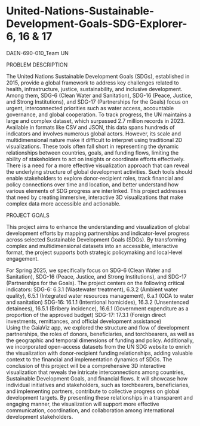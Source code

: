 # United-Nations-Sustainable-Development-Goals-SDG-Explorer-6, 16 & 17
DAEN-690-010_Team UN

PROBLEM DESCRIPTION

The United Nations Sustainable Development Goals (SDGs), established in 2015, provide a global framework to address key challenges related to health, infrastructure, justice, sustainability, and inclusive development. Among them, SDG-6 (Clean Water and Sanitation), SDG-16 (Peace, Justice, and Strong Institutions), and SDG-17 (Partnerships for the Goals) focus on urgent, interconnected priorities such as water access, accountable governance, and global cooperation. To track progress, the UN maintains a large and complex dataset, which surpassed 2.7 million records in 2023. Available in formats like CSV and JSON, this data spans hundreds of indicators and involves numerous global actors. However, its scale and multidimensional nature make it difficult to interpret using traditional 2D visualizations. These tools often fall short in representing the dynamic relationships between countries, goals, and funding flows, limiting the ability of stakeholders to act on insights or coordinate efforts effectively. There is a need for a more effective visualization approach that can reveal the underlying structure of global development activities. Such tools should enable stakeholders to explore donor-recipient roles, track financial and policy connections over time and location, and better understand how various elements of SDG progress are interlinked. This project addresses that need by creating immersive, interactive 3D visualizations that make complex data more accessible and actionable.

PROJECT GOALS

This project aims to enhance the understanding and visualization of global development efforts by mapping partnerships and indicator-level progress across selected Sustainable Development Goals (SDGs). By transforming complex and multidimensional datasets into an accessible, interactive format, the project supports both strategic policymaking and local-level engagement.

For Spring 2025, we specifically focus on SDG-6 (Clean Water and Sanitation), SDG-16 (Peace, Justice, and Strong Institutions), and SDG-17 (Partnerships for the Goals). The project centers on the following critical indicators:
SDG-6: 6.3.1 (Wastewater treatment), 6.3.2 (Ambient water quality), 6.5.1 (Integrated water resources management), 6.a.1 (ODA to water and sanitation)
SDG-16: 16.1.1 (Intentional homicides), 16.3.2 (Unsentenced detainees), 16.5.1 (Bribery incidence), 16.6.1 (Government expenditure as a proportion of the approved budget)
SDG-17: 17.3.1 (Foreign direct investments, remittances, and official development assistance)                
Using the GaiaViz app, we explored the structure and flow of development partnerships, the roles of donors, beneficiaries, and torchbearers, as well as the geographic and temporal dimensions of funding and policy.
Additionally, we incorporated open-access datasets from the UN SDG website to enrich the visualization with donor-recipient funding relationships, adding valuable context to the financial and implementation dynamics of SDGs.
The conclusion of this project will be a comprehensive 3D interactive visualization that reveals the intricate interconnections among countries, Sustainable Development Goals, and financial flows. It will showcase how individual initiatives and stakeholders, such as torchbearers, beneficiaries, and implementing partners, contribute to collective progress on global development targets. By presenting these relationships in a transparent and engaging manner, the visualization will support more effective communication, coordination, and collaboration among international development stakeholders.
